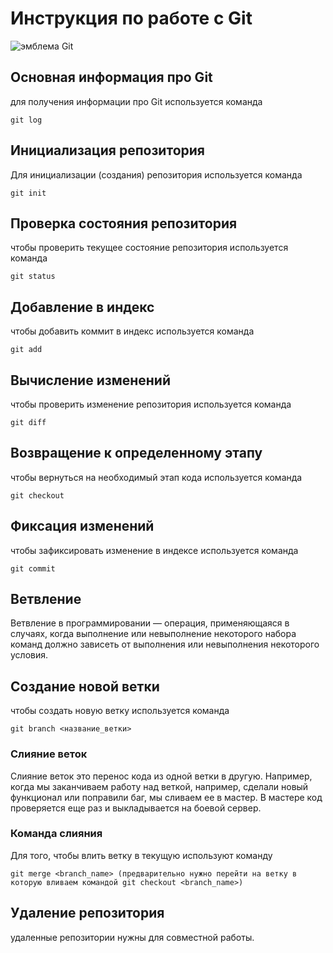 # **Инструкция по работе с Git**

![эмблема Git](git.jpg)

## Основная информация про Git

для получения информации про Git 
используется команда 

    git log

## Инициализация репозитория

Для инициализации (создания) репозитория 
используется команда

    git init

## Проверка состояния репозитория 

чтобы проверить текущее состояние репозитория
используется команда

    git status

## Добавление в индекс

чтобы добавить коммит в индекс
используется команда 

    git add

## Вычисление изменений 

чтобы проверить изменение репозитория
используется команда

    git diff

## Возвращение к определенному этапу

чтобы вернуться на необходимый этап кода
используется команда

    git checkout

## Фиксация изменений 

чтобы зафиксировать изменение в индексе
используется команда

    git commit

## Ветвление

Ветвление в программировании — операция, применяющаяся в случаях, когда выполнение или невыполнение некоторого набора команд должно зависеть от выполнения или невыполнения некоторого условия. 

## Создание новой ветки

чтобы создать новую ветку
используется команда

    git branch <название_ветки>

### Слияние веток

Слияние веток это перенос кода из одной ветки в другую. Например, когда мы заканчиваем работу над веткой, например, сделали новый функционал или поправили баг, мы сливаем ее в мастер. В мастере код проверяется еще раз и выкладывается на боевой сервер.

### Команда слияния

Для того, чтобы влить ветку в текущую
используют команду

    git merge <branch_name> (предварительно нужно перейти на ветку в которую вливаем командой git checkout <branch_name>)

## Удаление репозитория

удаленные репозитории нужны для совместной работы.
